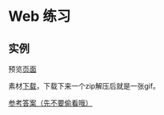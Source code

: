 # Web 练习


## 实例
预览<a href="../examples/web-practice-1.html">页面</a>

素材<a href="../examples/run.zip">下载</a>，下载下来一个zip解压后就是一张gif。



<a href="../examples/example-web-1.zip">参考答案（先不要偷看哦）</a>





